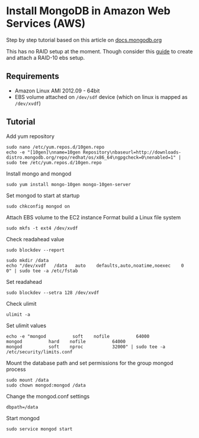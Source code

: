 Install MongoDB in Amazon Web Services (AWS)
======

Step by step tutorial based on this article on [docs.mongodb.org](http://docs.mongodb.org/manual/tutorial/install-mongodb-on-redhat-centos-or-fedora-linux/)

This has no RAID setup at the moment. Though consider this [guide](http://www.mongodb.org/display/DOCS/Amazon+EC2+Quickstart#AmazonEC2Quickstart-ConfigureStorage) to create and attach a RAID-10 ebs setup.

Requirements
-------

* Amazon Linux AMI 2012.09 - 64bit
* EBS volume attached on `/dev/sdf` device (which on linux is mapped as `/dev/xvdf`)

Tutorial
-------

Add yum repository

    sudo nano /etc/yum.repos.d/10gen.repo
    echo -e "[10gen]\nname=10gen Repository\nbaseurl=http://downloads-distro.mongodb.org/repo/redhat/os/x86_64\ngpgcheck=0\nenabled=1" | sudo tee /etc/yum.repos.d/10gen.repo

Install mongo and mongod

    sudo yum install mongo-10gen mongo-10gen-server

Set mongod to start at startup

    sudo chkconfig mongod on

Attach EBS volume to the EC2 instance
Format build a Linux file system

    sudo mkfs -t ext4 /dev/xvdf

Check readahead value

    sudo blockdev --report

    sudo mkdir /data
    echo "/dev/xvdf   /data   auto    defaults,auto,noatime,noexec    0   0" | sudo tee -a /etc/fstab

Set readahead

    sudo blockdev --setra 128 /dev/xvdf
    
Check ulimit

	ulimit -a
	 
Set ulimit values

	echo -e "mongod          soft    nofile          64000
	mongod          hard    nofile          64000
	mongod          soft    nproc           32000" | sudo tee -a /etc/security/limits.conf

Mount the database path and set permissions for the group mongod process

    sudo mount /data
    sudo chown mongod:mongod /data

Change the mongod.conf settings

	dbpath=/data

Start mongod

    sudo service mongod start